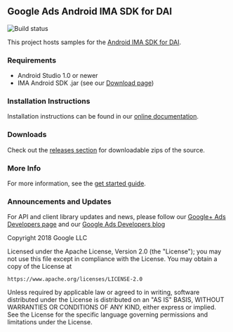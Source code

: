 Google Ads Android IMA SDK for DAI
--------------------------

![Build status](https://github.com/googleads/googleads-ima-android/workflows/Build%20Status/badge.svg?branch=master)

This project hosts samples for the [Android IMA SDK for DAI](/interactive-media-ads/docs/sdks/android/dai-quickstart/).

### Requirements

*   Android Studio 1.0 or newer
*   IMA Android SDK .jar (see our
    [Download page](//developers.google.com/interactive-media-ads/docs/sdks/android/dai/download))

### Installation Instructions
Installation instructions can be found in our [online documentation](/interactive-media-ads/docs/sdks/android/dai-quickstart).

### Downloads

Check out the
[releases section](//github.com/googleads/googleads-ima-android-dai/releases)
for downloadable zips of the source.

### More Info
For more information, see the [get started guide](/interactive-media-ads/docs/sdks/android/dai-quickstart).

### Announcements and Updates
For API and client library updates and news, please follow our [Google+ Ads Developers page](//plus.google.com/+GoogleAdsDevelopers/posts) and our [Google Ads Developers blog](//ads-developers.googleblog.com)

Copyright 2018 Google LLC

Licensed under the Apache License, Version 2.0 (the "License");
you may not use this file except in compliance with the License.
You may obtain a copy of the License at

    https://www.apache.org/licenses/LICENSE-2.0

Unless required by applicable law or agreed to in writing, software
distributed under the License is distributed on an "AS IS" BASIS,
WITHOUT WARRANTIES OR CONDITIONS OF ANY KIND, either express or implied.
See the License for the specific language governing permissions and
limitations under the License.
